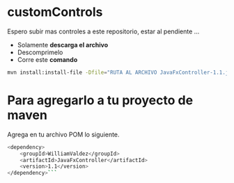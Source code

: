 
# customControls

Espero subir mas controles a este repositorio, estar al pendiente ...

* Solamente **descarga el archivo**
* Descomprimelo
* Corre este **comando**

```bash 
mvn install:install-file -Dfile="RUTA AL ARCHIVO JavaFxController-1.1.jar" -DpomFile="RUTA AL ARCHIVO JavaFxController-1.1.pom" 
```

# Para agregarlo a tu proyecto de maven

Agrega en tu archivo POM lo siguiente.

```bash
<dependency>
    <groupId>WilliamValdez</groupId>
    <artifactId>JavaFxController</artifactId>
    <version>1.1</version>
</dependency>```
